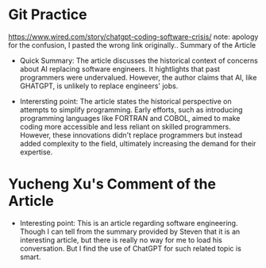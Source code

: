 # Git Practice
https://www.wired.com/story/chatgpt-coding-software-crisis/
note: apology for the confusion, I pasted the wrong link originally..
Summary of the Article

 - Quick Summary: The article discusses the historical context of concerns about AI 
		  replacing software engineers. It hightlights that past programmers
		  were undervalued. However, the author claims that AI, like GHATGPT, 
		  is unlikely to replace engineers' jobs.

 - Interersting point: The article states the historical perspective on attempts to
		       simplify programming. Early efforts, such as introducing
		       programming languages like FORTRAN and COBOL, aimed to make
		       coding more accessible and less reliant on skilled programmers.
		       However, these innovations didn't replace programmers but instead
		       added complexity to the field, ultimately increasing the demand for
		       their expertise. 

# Yucheng Xu's Comment of the Article

- Interesting point: This is an article regarding software engineering. Though I can tell from the summary provided by Steven that it is an interesting article, but there is really no way for me to load his conversation. But I find the use of ChatGPT for such related topic is smart.
